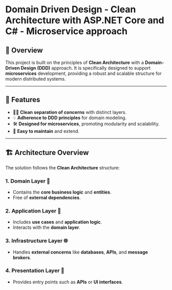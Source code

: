 # Domain Driven Design - Clean Architecture with ASP.NET Core and C# - Microservice approach

## 🚀 Overview
This project is built on the principles of **Clean Architecture** with a **Domain-Driven Design (DDD)** approach. It is specifically designed to support **microservices** development, providing a robust and scalable structure for modern distributed systems.

---

## 🔑 Features
- 🧑‍💻 **Clean separation of concerns** with distinct layers.
- 💡 **Adherence to DDD principles** for domain modeling.
- 🛠 **Designed for microservices**, promoting modularity and scalability.
- 🔄 **Easy to maintain** and extend.

---

## 🏗 Architecture Overview

The solution follows the **Clean Architecture** structure:

### 1. **Domain Layer** 🏢
   - Contains the **core business logic** and **entities**.
   - Free of **external dependencies**.

### 2. **Application Layer** 📝
   - Includes **use cases** and **application logic**.
   - Interacts with the **domain layer**.

### 3. **Infrastructure Layer** 🌐
   - Handles **external concerns** like **databases**, **APIs**, and **message brokers**.

### 4. **Presentation Layer** 📱
   - Provides entry points such as **APIs** or **UI interfaces**.
